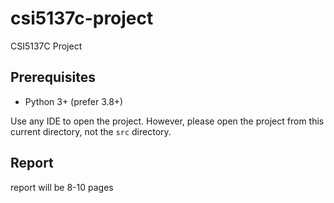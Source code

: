 # csi5137c-project

CSI5137C Project

## Prerequisites

- Python 3+ (prefer 3.8+)

Use any IDE to open the project. However, please open the project from this current directory, not the `src` directory.

## Report

report will be 8-10 pages
